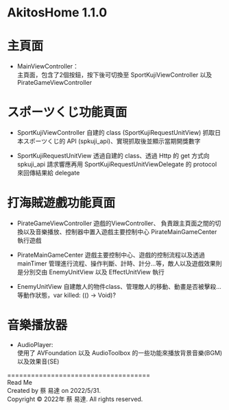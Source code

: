 # AkitosHome 1.1.0


# 主頁面
- MainViewController：  
主頁面，包含了2個按鈕，按下後可切換至 SportKujiViewController 以及 PirateGameViewController


# スポーツくじ功能頁面
- SportKujiViewController 
自建的 class (SportKujiRequestUnitView) 抓取日本スポーツくじ的 API (spkuji_api)、實現抓取後並顯示當期開獎數字

- SportKujiRequestUnitView
透過自建的 class、透過 Http 的 get 方式向 spkuji_api 請求響應再用 SportKujiRequestUnitViewDelegate 的 protocol 來回傳結果給 delegate

# 打海賊遊戲功能頁面
- PirateGameViewController 
遊戲的ViewController、 負責跟主頁面之間的切換以及音樂播放、控制器中置入遊戲主要控制中心 PirateMainGameCenter 執行遊戲

- PirateMainGameCenter 
遊戲主要控制中心、遊戲的控制流程以及透過 mainTimer 管理進行流程、操作判斷、計時、計分...等，敵人以及遊戲效果則是分別交由 EnemyUnitView 以及 EffectUnitView 執行  

- EnemyUnitView 
自建敵人的物件class、管理敵人的移動、動畫是否被擊殺...等動作狀態，var killed: (() -> Void)?

# 音樂播放器
- AudioPlayer:  
使用了 AVFoundation 以及 AudioToolbox 的一些功能來播放背景音樂(BGM)以及效果音(SE)  

====================================  
Read Me  
Created by 蔡 易達 on 2022/5/31.  
Copyright © 2022年 蔡 易達. All rights reserved.
